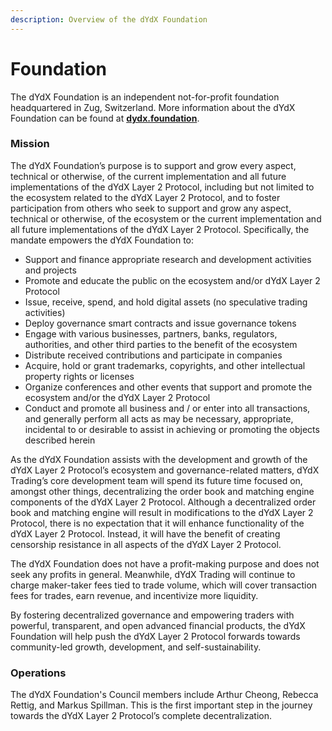 ```yaml
---
description: Overview of the dYdX Foundation
---
```


# Foundation

The dYdX Foundation is an independent not-for-profit foundation headquartered in Zug, Switzerland. More information about the dYdX Foundation can be found at [**dydx.foundation**](https://dydx.foundation).

### Mission

The dYdX Foundation’s purpose is to support and grow every aspect, technical or otherwise, of the current implementation and all future implementations of the dYdX Layer 2 Protocol, including but not limited to the ecosystem related to the dYdX Layer 2 Protocol, and to foster participation from others who seek to support and grow any aspect, technical or otherwise, of the ecosystem or the current implementation and all future implementations of the dYdX Layer 2 Protocol. Specifically, the mandate empowers the dYdX Foundation to:

* Support and finance appropriate research and development activities and projects
* Promote and educate the public on the ecosystem and/or dYdX Layer 2 Protocol
* Issue, receive, spend, and hold digital assets (no speculative trading activities)
* Deploy governance smart contracts and issue governance tokens
* Engage with various businesses, partners, banks, regulators, authorities, and other third parties to the benefit of the ecosystem
* Distribute received contributions and participate in companies
* Acquire, hold or grant trademarks, copyrights, and other intellectual property rights or licenses
* Organize conferences and other events that support and promote the ecosystem and/or the dYdX Layer 2 Protocol
* Conduct and promote all business and / or enter into all transactions, and generally perform all acts as may be necessary, appropriate, incidental to or desirable to assist in achieving or promoting the objects described herein

As the dYdX Foundation assists with the development and growth of the dYdX Layer 2 Protocol’s ecosystem and governance-related matters, dYdX Trading’s core development team will spend its future time focused on, amongst other things, decentralizing the order book and matching engine components of the dYdX Layer 2 Protocol. Although a decentralized order book and matching engine will result in modifications to the dYdX Layer 2 Protocol, there is no expectation that it will enhance functionality of the dYdX Layer 2 Protocol. Instead, it will have the benefit of creating censorship resistance in all aspects of the dYdX Layer 2 Protocol.

The dYdX Foundation does not have a profit-making purpose and does not seek any profits in general. Meanwhile, dYdX Trading will continue to charge maker-taker fees tied to trade volume, which will cover transaction fees for trades, earn revenue, and incentivize more liquidity.

By fostering decentralized governance and empowering traders with powerful, transparent, and open advanced financial products, the dYdX Foundation will help push the dYdX Layer 2 Protocol forwards towards community-led growth, development, and self-sustainability.

### Operations

The dYdX Foundation's Council members include Arthur Cheong, Rebecca Rettig, and Markus Spillman. This is the first important step in the journey towards the dYdX Layer 2 Protocol’s complete decentralization.
